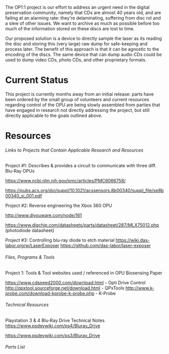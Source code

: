The OP1:1 project is our effort to address an urgent need in the digital preservation community, namely that CDs are almost 40 years old, and are failing at an alarming rate: they're delaminating, suffering from disc rot and a slew of other issues. We want to archive as much as possible before too much of the information stored on these discs are lost to time.

Our proposed solution is a device to directly sample the laser as its reading the disc and storing this (very large) raw dump for safe-keeping and process later. The benefit of this approach is that it can be agnostic to the encoding of the discs. The same device that can dump audio CDs could be used to dump video CDs, photo CDs, and other proprietary formats.
    
# Current Status
This project is currently months away from an initial release: parts have been ordered by the small group of volunteers and current resources regarding control of the OPU are being slowly assembled from parties that have engaged in research not directly addressing the project, but still directly applicable to the goals outlined above.

# Resources
###### Links to Projects that Contain Applicable Research and Resources
Project #1: Describes & provides a circuit to communicate with three diff. Blu-Ray OPUs

https://www.ncbi.nlm.nih.gov/pmc/articles/PMC6066758/

https://pubs.acs.org/doi/suppl/10.1021/acssensors.8b00340/suppl_file/se8b00340_si_001.pdf

Project #2: Reverse engineering the Xbox 360 OPU

http://www.diyouware.com/node/161

https://www.digchip.com/datasheets/parts/datasheet/287/MLX75012.php (photodiode datasheet)

Project #3: Controlling blu-ray diode to etch material
https://wiki.das-labor.org/w/LaserExposer
https://github.com/das-labor/laser-exposer

###### Files, Programs & Tools
Project 1: Tools & Tool websites used / referenced in OPU Biosensing Paper

https://www.cdspeed2000.com/download.html - Opti Drive Control
http://qpxtool.sourceforge.net/download.html - QPxTools
http://www.k-probe.com/download-kprobe-k-probe.php - K-Probe

###### Technical Resources
Playstation 3 & 4 Blu-Ray Drive Technical Notes
https://www.psdevwiki.com/ps4/Bluray_Drive

https://www.psdevwiki.com/ps3/Bluray_Drive

###### Parts List
